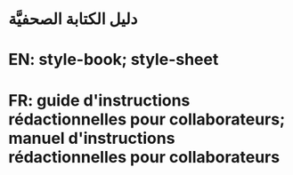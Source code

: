 # دليل الكتابة الصحفيَّة

# EN: style-book; style-sheet

# FR: guide d'instructions rédactionnelles pour collaborateurs; manuel d'instructions rédactionnelles pour collaborateurs
